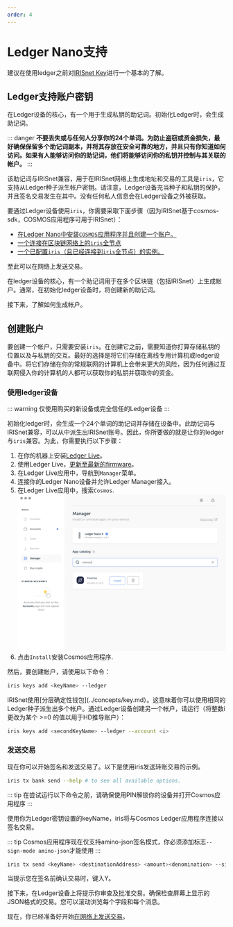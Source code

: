 ```yaml
---
order: 4
---
```


# Ledger Nano支持

建议在使用ledger之前对[IRISnet Key](../concepts/key.md)进行一个基本的了解。

## Ledger支持账户密钥

在Ledger设备的核心，有一个用于生成私钥的助记词。初始化Ledger时，会生成助记词。

::: danger
**不要丢失或与任何人分享你的24个单词。为防止盗窃或资金损失，最好确保保留多个助记词副本，并将其存放在安全可靠的地方，并且只有你知道如何访问。如果有人能够访问你的助记词，他们将能够访问你的私钥并控制与其关联的帐户。**
:::

该助记词与IRISnet兼容，用于在IRISnet网络上生成地址和交易的工具是`iris`，它支持从Ledger种子派生帐户密钥。请注意，Ledger设备充当种子和私钥的保护，并且签名交易发生在其中。没有任何私人信息会在Ledger设备之外被获取。

要通过Ledger设备使用`iris`，你需要采取下面步骤（因为IRISnet基于cosmos-sdk，COSMOS应用程序可用于IRISnet）：

- [在Ledger Nano中安装`COSMOS`应用程序并且创建一个账户。](#using-a-ledger-device)
- [一个连接在区块链网络上的`iris`全节点](../get-started/mainnet.md)
- [一个已配置`iris`（且已经连接到`iris`全节点）的实例。](../cli-client/intro.md)

至此可以在网络上发送交易。

在ledger设备的核心，有一个助记词用于在多个区块链（包括IRISnet）上生成帐户。通常，在初始化ledger设备时，将创建新的助记词。

接下来，了解如何生成帐户。

## 创建账户

要创建一个帐户，只需要安装`iris`。在创建它之前，需要知道你打算存储私钥的位置以及与私钥的交互。最好的选择是将它们存储在离线专用计算机或ledger设备中。将它们存储在你的常规联网的计算机上会带来更大的风险，因为任何通过互联网侵入你的计算机的人都可以获取你的私钥并窃取你的资金。

### 使用ledger设备

::: warning
仅使用购买的新设备或完全信任的Ledger设备
:::

初始化ledger时，会生成一个24个单词的助记词并存储在设备中。此助记词与IRISnet兼容，可以从中派生出IRISnet账号。因此，你所要做的就是让你的ledger与`iris`兼容。为此，你需要执行以下步骤：

1. 在你的机器上安装[Ledger Live](https://www.ledger.com/pages/ledger-live)。
2. 使用Ledger Live，[更新至最新的firmware](https://support.ledger.com/hc/en-us/articles/360002731113-Update-device-firmware)。
3. 在Ledger Live应用中，导航到`Manager`菜单。
4. 连接你的Ledger Nano设备并允许Ledger Manager接入。
5. 在Ledger Live应用中，搜索`Cosmos`. 
    ![search](../pics/ledger-search.png)
6. 点击`Install`安装Cosmos应用程序.

然后，要创建帐户，请使用以下命令：

```bash
iris keys add <keyName> --ledger
```

IRISnet使用[分层确定性钱包](../concepts/key.md）。这意味着你可以使用相同的Ledger种子派生出多个帐户。通过Ledger设备创建另一个帐户，请运行（将整数i更改为某个 >=0 的值以用于HD推导账户）：

```bash
iris keys add <secondKeyName> --ledger --account <i>
```

### 发送交易

现在你可以开始签名和发送交易了。以下是使用iris发送转账交易的示例。

```bash
iris tx bank send --help # to see all available options.
```

::: tip 在尝试运行以下命令之前，请确保使用PIN解锁你的设备并打开Cosmos应用程序 :::

使用你为Ledger密钥设置的keyName，iris将与Cosmos Ledger应用程序连接以签名交易。

::: tip Cosmos应用程序现在仅支持amino-json签名模式，你必须添加标志`--sign-mode amino-json`才能使用 :::

```bash
iris tx send <keyName> <destinationAddress> <amount><denomination> --sign-mode amino-json
```

当提示您在签名前确认交易时，键入Y。

接下来，在Ledger设备上将提示你审查及批准交易。确保检查屏幕上显示的JSON格式的交易。您可以滚动浏览每个字段和每个消息。

现在，你已经准备好开始[在网络上发送交易](../cli-client/tx.md)。